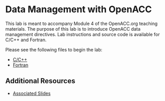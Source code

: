 Data Management with OpenACC
============================

This lab is meant to accompany Module 4 of the OpenACC.org teaching materials.
The purpose of this lab is to introduce OpenACC data management directives. Lab
instructions and source code is available for C/C++ and Fortran.

Please see the following files to begin the lab:

* [C/C++](English/C/README.md)
* [Fortran](English/Fortran/README.md)

Additional Resources
--------------------
* [Associated Slides](#)
